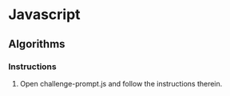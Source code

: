 # Javascript

## Algorithms

### Instructions

1. Open challenge-prompt.js and follow the instructions therein. 

